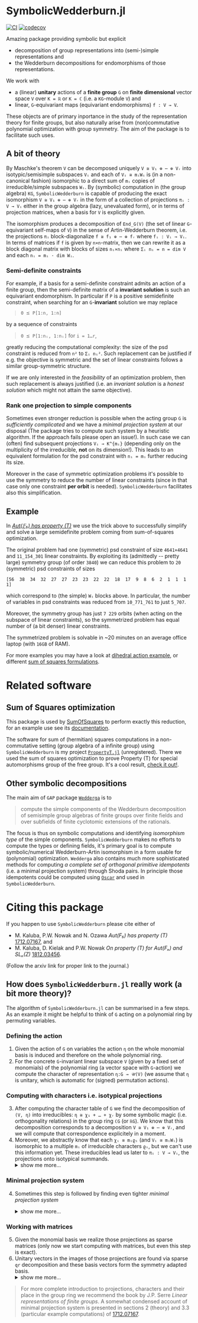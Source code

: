 # SymbolicWedderburn.jl
[![CI](https://github.com/kalmarek/SymbolicWedderburn.jl/workflows/CI/badge.svg?branch=master)](https://github.com/kalmarek/SymbolicWedderburn.jl/actions)
[![codecov](https://codecov.io/gh/kalmarek/SymbolicWedderburn.jl/branch/master/graph/badge.svg)](https://codecov.io/gh/kalmarek/SymbolicWedderburn.jl)

Amazing package providing symbolic but explicit
* decomposition of group representations into (semi-)simple representations and
* the Wedderburn decompositions for endomorphisms of those representations.

We work with
* a (linear) **unitary** actions of a **finite group** `G` on **finite dimensional** vector space `V` over `K = ℝ` or `K = ℂ` (i.e. a `KG`-module `V`) and
* linear, `G`-equivariant maps (equivariant endomorphisms) `f : V → V`.

These objects are of primary inportance in the study of the representation theory for finite groups, but also naturally arise from (non)commutative polynomial optimization with group symmetry. The aim of the package is to facilitate such uses.

## A bit of theory
By Maschke's theorem `V` can be decomposed uniquely `V ≅ V₁ ⊕ ⋯ ⊕ Vᵣ` into isotypic/semisimple subspaces `Vᵢ` and each of `Vᵢ ≅ mᵢWᵢ` is (in a non-canonical fashion) isomorphic to a direct sum of `mᵢ` copies of irreducible/simple subspaces `Wᵢ`. By (symbolic) computation in (the group algebra) `KG`, `SymbolicWedderburn` is capable of producing the exact isomorphism `V ≅ V₁ ⊕ ⋯ ⊕ Vᵣ` in the form of a collection of projections `πᵢ : V → Vᵢ` either in the group algebra (lazy, unevaluated form), or in terms of projection matrices, when a basis for `V` is explicitly given.

The isomorphism produces a decomposition of `End_G(V)` (the set of linear `G`-equivariant self-maps of `V`) in the sense of Artin-Wedderburn theorem, i.e. the projections `πᵢ` block-diagonalize `f ≅ f₁ ⊕ ⋯ ⊕ fᵣ` where `fᵢ : Vᵢ → Vᵢ`. In terms of matrices if `f` is given by `n×n`-matrix, then we can rewrite it as a block diagonal matrix with blocks of sizes `nᵢ×nᵢ` where `Σᵢ nᵢ = n = dim V` and each `nᵢ = mᵢ · dim Wᵢ`.

### Semi-definite constraints
For example, if a basis for a semi-definite constraint admits an action of a finite group, then the semi-definite matrix of a **invariant solution** is such an equivariant endomorphism.
In particular if `P` is a positive semidefinite constraint, when searching for an `G`-**invariant** solution we may replace
> `0 ⪯ P[1:n, 1:n]`

by a sequence of constraints

> `0 ⪯ P[1:nᵢ, 1:nᵢ]` for `i = 1…r`,

greatly reducing the computational complexity: the size of the psd constraint is reduced from `n²` to `Σᵢ nᵢ²`. Such replacement can be justified if e.g. the objective is symmetric and the set of linear constraints follows a similar group-symmetric structure.

If we are only interested in the _feasibility_ of an optimization problem, then such replacement is always justified (i.e. an _invariant solution_ is a _honest solution_ which might not attain the same objective).

### Rank one projection to simple components

Sometimes even stronger reduction is possible when the acting group `G` is _sufficiently complicated_ and we have a _minimal projection system_ at our disposal (The package tries to compute such system by a heuristic algorithm. If the approach fails please open an issue!). In such case we can (often) find subsequent projections `Vᵢ → K^{mᵢ}` (depending only on the multiplicity of the irreducible, **not** on its dimension!). This leads to an equivalent formulation for the psd constraint with `nᵢ = mᵢ` further reducing its size.

Moreover in the case of symmetric optimization problems it's possible to use the symmetry to reduce the number of linear constraints (since in that case only one constraint **per orbit** is needed). `SymbolicWedderburn` facilitates also this simplification.

## Example

In [_Aut(𝔽₅) has property (T)_](https://arxiv.org/abs/1712.07167) we use the trick above to successfully simplify and solve a large semidefinite problem coming from sum-of-squares optimization.

The original problem had one (symmetric) psd constraint of size `4641×4641` and `11_154_301` linear constraints. By exploiting its (admittedly -- pretty large) symmetry group (of order `3840`) we can reduce this problem to `20` (symmetric) psd constraints of sizes
```
[56  38  34  32  27  27  23  23  22  22  18  17  9  8  6  2  1  1  1  1]
```
which correspond to (the simple) `Wᵢ` blocks above. In particular, the number of variables in psd constraints was reduced from `10_771_761` to just `5_707`.

Moreover, the symmetry group has just `7 229` orbits (when acting on the subspace of linear constraints), so the symmetrized problem has equal number of (a bit denser) linear constraints.

The symmetrized problem is solvable in ~20 minutes on an average office laptop (with `16GB` of RAM).

For more examples you may have a look at [dihedral action example](https://github.com/kalmarek/SymbolicWedderburn.jl/blob/master/examples/ex_robinson_form.jl), or different [sum of squares formulations](https://github.com/kalmarek/SymbolicWedderburn.jl/blob/master/examples/sos_problem.jl).

# Related software

## Sum of Squares optimization
This package is used by [SumOfSquares](https://github.com/jump-dev/SumOfSquares.jl) to perform exactly this reduction, for an example use see its [documentation](https://jump.dev/SumOfSquares.jl/latest/generated/Symmetry/dihedral_symmetry_of_the_robinson_form/).

The software for sum of (hermitian) squares computations in a non-commutative setting (group algebra of a infinite group) using `SymbolicWedderburn` is my project [`PropertyT.jl`](https://github.com/kalmarek/PropertyT.jl/) (unregistered). There we used the sum of squares optimization to prove Property (T) for special automorphisms group of the free group. It's a cool result, [check it out!](https://annals.math.princeton.edu/2021/193-2/p03).

## Other symbolic decompositions
The main aim of `GAP` package [`Wedderga`](https://www.gap-system.org/Manuals/pkg/wedderga/doc/chap0.html) is to

> compute the simple components of the Wedderburn decomposition of semisimple group algebras of finite groups over finite fields and over subfields of finite cyclotomic extensions of the rationals.

The focus is thus on symbolic computations and identifying _isomorphism type_ of the simple components.
`SymbolicWedderburn` makes no efforts to compute the types or defining fields,
it's primary goal is to compute symbolic/numerical Wedderburn-Artin isomorphism in a form usable for (polynomial) optimization. `Wedderga` also contains much more sophisticated methods for computing _a complete set of orthogonal primitive idempotents_ (i.e. a minimal projection system) through Shoda pairs.
In principle those idempotents could be computed using [`Oscar`](https://github.com/oscar-system/Oscar.jl) and used in `SymbolicWedderburn`.

# Citing this package
If you happen to use `SymbolicWedderburn` please cite either of
* M. Kaluba, P.W. Nowak and N. Ozawa *$Aut(F₅)$ has property (T)* [1712.07167](https://arxiv.org/abs/1712.07167), and
* M. Kaluba, D. Kielak and P.W. Nowak *On property (T) for $Aut(Fₙ)$ and $SLₙ(Z)$* [1812.03456](https://arxiv.org/abs/1812.03456).

(Follow the arxiv link for proper link to the journal.)

## How does `SymbolicWedderburn.jl` really work (a bit more theory)?

The algorithm of `SymbolicWedderburn.jl` can be summarised in a few steps. As an example it might be helpful to think of `G` acting on a polynomial ring by permuting variables.

### Defining the action

1. Given the action of `G` on variables the action `η` on the whole monomial basis is induced and therefore on the whole polynomial ring.
2. For the concrete `G`-invariant linear subspace `V` (given by a fixed set of monomials) of the polynomial ring (a vector space with `G`-action) we compute the character of representation `η:G → 𝒰(V)` (we assume that `η` is unitary, which is automatic for (signed) permutation actions).

### Computing with characters i.e. isotypical projections
3. After computing the character table of `G` we find the decomposition of `(V, η)` into irreducibles: `η ≅ χ₁ + … + χᵣ` by some symbolic magic (i.e. orthogonality relations) in the group ring `ℂG` (or `ℝG`). We know that this decomposition corresponds to a decomposition `V ≅ V₁ ⊕ ⋯ ⊕ Vᵣ`, and we will compute that correspondence explicitely in a moment.
4. Moreover, we abstractly know that each `χᵢ ≅ mᵢϱᵢ` (and `Vᵢ ≅ mᵢWᵢ`) is isomorphic to a multiple `mᵢ` of irreducible characters `ϱᵢ`, but we can't use this information yet. These irreducibles lead us later to `πᵢ : V → Vᵢ`, the projections onto isotypical summands. <details><summary>show me more…</summary>Our implementation of projections is matrix-free. Projections are just idempotent elements (`x² = x`) in the group algebra. In that sense the projection to an isotypical component is unique in `ℂG`, but not as `πᵢ = η(ϱᵢ)`, an element of `End_G((V, η))` i.e. as a matrix: a matrix representation of a projection already includes a choice of basis (think of the difference of a linear operator vs its matix).</details>

### Minimal projection system
4. Sometimes this step is followed by finding even tighter _minimal projection system_<details><summary>show me more…</summary>Finding tighter projections use a lemma of Schur.
   > **Lemma** (Schur) Over an algebraically closed field the commutant of a matrix algebra consist of matrices of a particularly simple form:
   > * direct sums of endomorphisms of isotypical subspaces (i.e. isotypical subspaces are orthogonal which gives us block structure for endomorphisms),
   > * within isotypical subspace (of character `ϱ`) the endomorphisms are of the form `M⊗Iₙ`, where `n = degree(ϱ)` and `M` is (square) of size `m = multiplicity(ϱ, η)`.

   Here the matrix algebra is the one defined by the image of `η` and the projections commute with those, so the conclusion is that reconstructing a single projection endomorphism corresponding to an irreducible `ϱ` requires only `m²` parameters (regardless of the degree of `ϱ`!)
   * For every irreducible character `ϱᵢ` we try to find a (non-central) projection `pᵢ` such that `ϱᵢ∘pᵢ(e) = k` is as small as possible (desirably just `1`), so that `η(ϱᵢ∘pᵢ) = πᵢ∘η(pᵢ)` and therefore `rank(πᵢ∘η(pᵢ)) = k`. We call those `{ϱᵢ∘pᵢ}_{ϱ ∈ Irr(G)}` a **minimal projection system**. Note: the existence and complexity of finding the system depends **on the group only**, not on the representation `η`, its associated action (and hence not on the dimension of `V`!).
   * Sometimes the system exists (symmetric, alternating groups etc.) sometimes it doesn’t (e.g. real representations of cyclic groups).
   * We employ a simple brute-force algorithm to search for `pᵢ` over all characteristic/alternating projections for small subgroups of `G`.</details>

### Working with matrices
5. Given the monomial basis we realize those projections as sparse matrices (only now we start computing with matrices, but even this step is exact).
6. Unitary vectors in the images of those projections are found via sparse `qr` decomposition and these basis vectors form the symmetry adapted basis.<details><summary>show me more…</summary>
The image (i.e. as a linear subspace) of the matrix projection is well defined; any (orthogonal) basis of the subspace would do; We just take the first few columns of the `Q` factor of sparse `qr` factorisation.</details>

> For more complete introduction to projections, characters and their place in the group ring we recommend the book by J.P. Serre _Linear representations of finite groups_.
> A somewhat condensed account of minimal projection system is presented in sections 2 (theory) and 3.3 (particular example computations) of [1712.07167](https://arxiv.org/abs/1712.07167).

